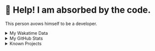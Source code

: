 # 🥺 Help! I am absorbed by the code. 

This person avows himself to be a developer.

<details>

<summary>My Wakatime Data</summary>

<!--START_SECTION:waka-->
![Lines of code](https://img.shields.io/badge/From%20Hello%20World%20I%27ve%20Written-8.8%20million%20lines%20of%20code-blue)

**🐱 My GitHub Data** 

> 📦 776.1 kB Used in GitHub's Storage 
 > 
> 🏆 481 Contributions in the Year 2024
 > 
> 🚫 Not Opted to Hire
 > 
> 📜 87 Public Repositories 
 > 
> 🔑 26 Private Repositories 
 > 
**I'm an Early 🐤** 

```text
🌞 Morning                2167 commits        ██████░░░░░░░░░░░░░░░░░░░   24.12 % 
🌆 Daytime                3833 commits        ███████████░░░░░░░░░░░░░░   42.66 % 
🌃 Evening                2910 commits        ████████░░░░░░░░░░░░░░░░░   32.39 % 
🌙 Night                  75 commits          ░░░░░░░░░░░░░░░░░░░░░░░░░   00.83 % 
```
📅 **I'm Most Productive on Wednesday** 

```text
Monday                   1108 commits        ███░░░░░░░░░░░░░░░░░░░░░░   12.33 % 
Tuesday                  1574 commits        ████░░░░░░░░░░░░░░░░░░░░░   17.52 % 
Wednesday                1576 commits        ████░░░░░░░░░░░░░░░░░░░░░   17.54 % 
Thursday                 1294 commits        ████░░░░░░░░░░░░░░░░░░░░░   14.40 % 
Friday                   1337 commits        ████░░░░░░░░░░░░░░░░░░░░░   14.88 % 
Saturday                 1126 commits        ███░░░░░░░░░░░░░░░░░░░░░░   12.53 % 
Sunday                   970 commits         ███░░░░░░░░░░░░░░░░░░░░░░   10.80 % 
```


**I Mostly Code in Go** 

```text
Python                   22 repos            ██████░░░░░░░░░░░░░░░░░░░   22.45 % 
TeX                      6 repos             ██░░░░░░░░░░░░░░░░░░░░░░░   06.12 % 
Swift                    3 repos             █░░░░░░░░░░░░░░░░░░░░░░░░   03.06 % 
Shell                    2 repos             █░░░░░░░░░░░░░░░░░░░░░░░░   02.04 % 
Rust                     2 repos             █░░░░░░░░░░░░░░░░░░░░░░░░   02.04 % 
```




 Last Updated on 24/03/2024 01:18:45 UTC
<!--END_SECTION:waka-->

</details>

<details>
 
 <summary>My GitHub Stats</summary>

[![CDFMLR's github stats](https://github-readme-stats.vercel.app/api?username=cdfmlr&count_private=true&show_icons=true)](https://github.com/anuraghazra/github-readme-stats)
 
</details>

<details>

<summary>Known Projects</summary>

[![Star History Chart](https://api.star-history.com/svg?repos=cdfmlr/pyflowchart,cdfmlr/muvtuber,cdfmlr/crud,cdfmlr/murecom-verse-1,cdfmlr/murecom-intro&type=Date)](https://star-history.com/#cdfmlr/pyflowchart&cdfmlr/muvtuber&cdfmlr/crud&cdfmlr/murecom-verse-1&cdfmlr/murecom-intro&Date)

 </details>
